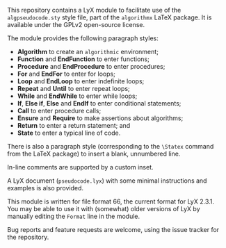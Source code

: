 This repository contains a LyX module to facilitate use of the `algpseudocode.sty` style file, part of the `algorithmx` LaTeX package. It is available under the GPLv2 open-source license.

The module provides the following paragraph styles:

* __Algorithm__ to create an `algorithmic` environment;
* __Function__ and __EndFunction__ to enter functions;
* __Procedure__ and __EndProcedure__ to enter procedures;
* __For__ and __EndFor__ to enter for loops;
* __Loop__ and __EndLoop__ to enter indefinite loops;
* __Repeat__ and __Until__ to enter repeat loops;
* __While__ and __EndWhile__ to enter while loops;
* __If__, __Else if__, __Else__ and __EndIf__ to enter conditional statements;
* __Call__ to enter procedure calls;
* __Ensure__ and __Require__ to make assertions about algorithms;
* __Return__ to enter a return statement; and
* __State__ to enter a typical line of code.

There is also a paragraph style (corresponding to the `\Statex` command from the LaTeX package) to insert a blank, unnumbered line.

In-line comments are supported by a custom inset.

A LyX document (`pseudocode.lyx`) with some minimal instructions and examples is also provided.

This module is written for file format 66, the current format for LyX 2.3.1. You may be able to use it with (somewhat) older versions of LyX by manually editing the `Format` line in the module.

Bug reports and feature requests are welcome, using the issue tracker for the repository.

